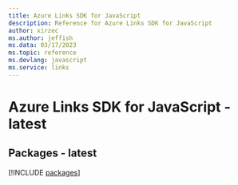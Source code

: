 ```yaml
---
title: Azure Links SDK for JavaScript
description: Reference for Azure Links SDK for JavaScript
author: xirzec
ms.author: jeffish
ms.data: 03/17/2023
ms.topic: reference
ms.devlang: javascript
ms.service: links
---
```

# Azure Links SDK for JavaScript - latest
## Packages - latest
[!INCLUDE [packages](links-index.md)]